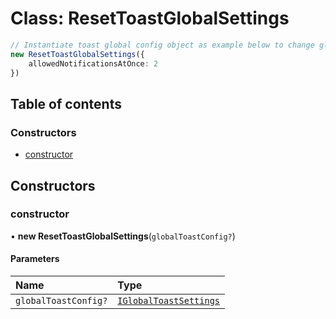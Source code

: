 # Class: ResetToastGlobalSettings

```typescript
// Instantiate toast global config object as example below to change global settings on-fly it takes IGlobalToastSettings as the argument.
new ResetToastGlobalSettings({
    allowedNotificationsAtOnce: 2
})
```

## Table of contents

### Constructors

- [constructor](../wiki/ResetToastGlobalSettings#constructor)

## Constructors

### constructor

• **new ResetToastGlobalSettings**(`globalToastConfig?`)

#### Parameters

| Name | Type |
| :------ | :------ |
| `globalToastConfig?` | [`IGlobalToastSettings`](../wiki/IGlobalToastSettings) |
